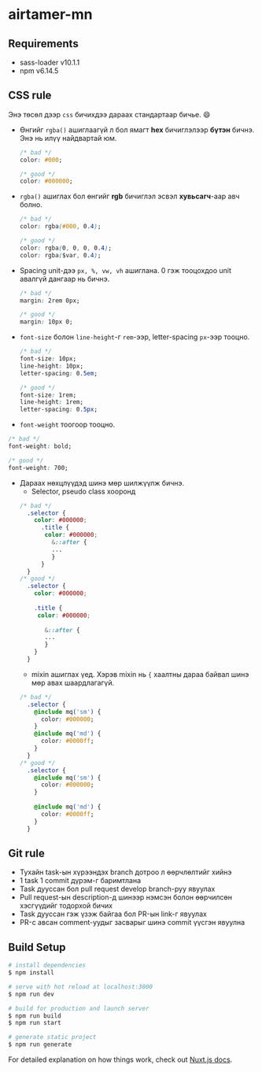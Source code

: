 # airtamer-mn
## Requirements
- sass-loader v10.1.1
- npm v6.14.5
## CSS rule
Энэ төсөл дээр `css` бичихдээ дараах стандартаар бичье. 😄
- Өнгийг `rgba()` ашиглаагүй л бол ямагт **hex** бичиглэлээр **бүтэн** бичнэ. Энэ нь илүү найдвартай юм.
  ```css
  /* bad */
  color: #000;
  
  /* good */
  color: #000000;
  ```
- `rgba()` ашиглах бол өнгийг **rgb** бичиглэл эсвэл **хувьсагч**-аар авч болно.
  ```css
  /* bad */
  color: rgba(#000, 0.4);
  
  /* good */
  color: rgba(0, 0, 0, 0.4);
  color: rgba($var, 0.4);
  ```
- Spacing unit-дээ `px, %, vw, vh` ашиглана. 0 гэж тооцохдоо unit авалгүй дангаар нь бичнэ.
  ```css
  /* bad */
  margin: 2rem 0px;
  
  /* good */
  margin: 10px 0;
  ```
- `font-size` болон `line-height`-г `rem`-ээр, letter-spacing `px`-ээр тооцно.
  ```css
  /* bad */
  font-size: 10px;
  line-height: 10px;
  letter-spacing: 0.5em;
  
  /* good */
  font-size: 1rem;
  line-height: 1rem;
  letter-spacing: 0.5px;
  ```
 - `font-weight` тоогоор тооцно.
  ```css
  /* bad */
  font-weight: bold;
  
  /* good */
  font-weight: 700;
  ```
- Дараах нөхцлүүдэд шинэ мөр шилжүүлж бичнэ. 
  - Selector, pseudo class хооронд
  ```css
  /* bad */
    .selector {
      color: #000000;
        .title {
         color: #000000;
           &::after {
           ...
           }
        }
    }
  /* good */
    .selector {
      color: #000000;
      
      .title {
       color: #000000;
        
         &::after {
         ...
         }
      }
    }
  ```
  - mixin ашиглах үед. Хэрэв mixin нь `{` хаалтны дараа байвал шинэ мөр авах шаардлагагүй.
  ```css
  /* bad */
    .selector {
      @include mq('sm') {
        color: #000000;
      }
      @include mq('md') {
        color: #0000ff;
      }
    }
  /* good */
    .selector {
      @include mq('sm') {
        color: #000000;
      }
      
      @include mq('md') {
        color: #0000ff;
      }
    }
  ```
## Git rule
- Тухайн task-ын хүрээндэх branch дотроо л өөрчлөлтийг хийнэ
- 1 task 1 commit дүрэм-г баримтлана
- Task дууссан бол pull request develop branch-руу явуулах
- Pull request-ын description-д шинээр нэмсэн болон өөрчилсөн хэсгүүдийг тодорхой бичих
- Task дууссан гэж үзэж байгаа бол PR-ын link-г явуулах
- PR-с авсан comment-уудыг засварыг шинэ commit үүсгэн явуулна
## Build Setup



```bash
# install dependencies
$ npm install

# serve with hot reload at localhost:3000
$ npm run dev

# build for production and launch server
$ npm run build
$ npm run start

# generate static project
$ npm run generate
```

For detailed explanation on how things work, check out [Nuxt.js docs](https://nuxtjs.org).
